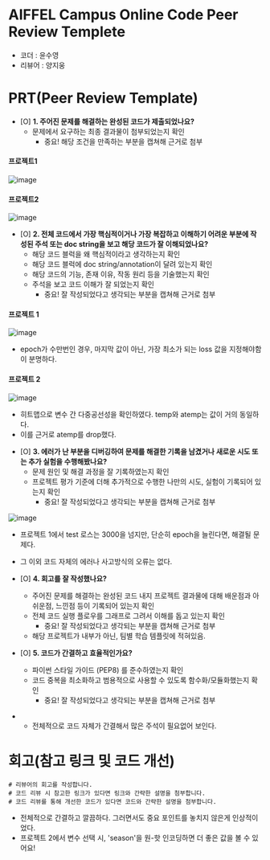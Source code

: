 # AIFFEL Campus Online Code Peer Review Templete
- 코더 : 윤수영
- 리뷰어 : 양지웅


# PRT(Peer Review Template)
- [O]  **1. 주어진 문제를 해결하는 완성된 코드가 제출되었나요?**
    - 문제에서 요구하는 최종 결과물이 첨부되었는지 확인
        - 중요! 해당 조건을 만족하는 부분을 캡쳐해 근거로 첨부
#### 프로젝트1

![image](https://github.com/user-attachments/assets/76f1140c-5b82-4418-90eb-f84e1e9a095a)

#### 프로젝트2

![image](https://github.com/user-attachments/assets/b3ef045d-6620-404b-ae05-9bab1df34a6d)

- [O]  **2. 전체 코드에서 가장 핵심적이거나 가장 복잡하고 이해하기 어려운 부분에 작성된 
주석 또는 doc string을 보고 해당 코드가 잘 이해되었나요?**
    - 해당 코드 블럭을 왜 핵심적이라고 생각하는지 확인
    - 해당 코드 블럭에 doc string/annotation이 달려 있는지 확인
    - 해당 코드의 기능, 존재 이유, 작동 원리 등을 기술했는지 확인
    - 주석을 보고 코드 이해가 잘 되었는지 확인
        - 중요! 잘 작성되었다고 생각되는 부분을 캡쳐해 근거로 첨부
#### 프로젝트 1
    
![image](https://github.com/user-attachments/assets/f892e5f0-a481-4d7f-ae73-b87dcc9ae93c)

* epoch가 수만번인 경우, 마지막 값이 아닌, 가장 최소가 되는 loss 값을 지정해야함이 분명하다.

#### 프로젝트 2

![image](https://github.com/user-attachments/assets/be75e669-4f8a-4474-82c2-4bf78b81bbf0)

 * 히트맵으로 변수 간 다중공선성을 확인하였다. temp와 atemp는 값이 거의 동일하다.
 * 이를 근거로 atemp를 drop했다. 
        
- [O]  **3. 에러가 난 부분을 디버깅하여 문제를 해결한 기록을 남겼거나
새로운 시도 또는 추가 실험을 수행해봤나요?**
    - 문제 원인 및 해결 과정을 잘 기록하였는지 확인
    - 프로젝트 평가 기준에 더해 추가적으로 수행한 나만의 시도, 
    실험이 기록되어 있는지 확인
        - 중요! 잘 작성되었다고 생각되는 부분을 캡쳐해 근거로 첨부
      
![image](https://github.com/user-attachments/assets/6a0acddc-fe5b-44b8-b606-5fb0b859be50)

* 프로젝트 1에서 test 로스는 3000을 넘지만, 단순히 epoch을 늘린다면, 해결될 문제다.

* 그 이외 코드 자체의 에러나 사고방식의 오류는 없다. 
        
- [O]  **4. 회고를 잘 작성했나요?**
    - 주어진 문제를 해결하는 완성된 코드 내지 프로젝트 결과물에 대해
    배운점과 아쉬운점, 느낀점 등이 기록되어 있는지 확인
    - 전체 코드 실행 플로우를 그래프로 그려서 이해를 돕고 있는지 확인
        - 중요! 잘 작성되었다고 생각되는 부분을 캡쳐해 근거로 첨부
    
    * 해당 프로젝트가 내부가 아닌, 팀별 학습 템플릿에 적혀있음. 
        
- [O]  **5. 코드가 간결하고 효율적인가요?**
    - 파이썬 스타일 가이드 (PEP8) 를 준수하였는지 확인
    - 코드 중복을 최소화하고 범용적으로 사용할 수 있도록 함수화/모듈화했는지 확인
        - 중요! 잘 작성되었다고 생각되는 부분을 캡쳐해 근거로 첨부

*  * 전체적으로 코드 자체가 간결해서 많은 주석이 필요없어 보인다. 

# 회고(참고 링크 및 코드 개선)
```
# 리뷰어의 회고를 작성합니다.
# 코드 리뷰 시 참고한 링크가 있다면 링크와 간략한 설명을 첨부합니다.
# 코드 리뷰를 통해 개선한 코드가 있다면 코드와 간략한 설명을 첨부합니다.
```

* 전체적으로 간결하고 깔끔하다. 그러면서도 중요 포인트를 놓치지 않은게 인상적이었다.
* 프로젝트 2에서 변수 선택 시, 'season'을 원-핫 인코딩하면 더 좋은 값을 볼 수 있어요!
